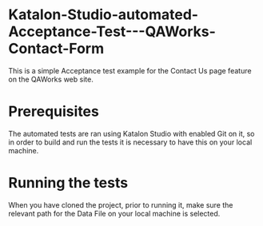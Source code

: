 # Katalon-Studio-automated-Acceptance-Test---QAWorks-Contact-Form
This is a simple Acceptance test example for the Contact Us page feature on the QAWorks web site. 

# Prerequisites
The automated tests are ran using Katalon Studio with enabled Git on it, so in order to build and run the tests it is necessary to have this on your local machine.

# Running the tests
When you have cloned the project, prior to running it, make sure the relevant path for the Data File on your local machine is selected.

